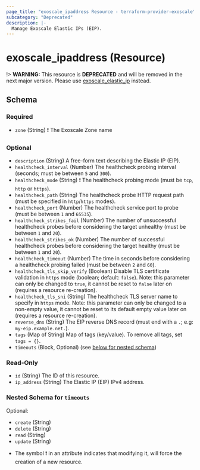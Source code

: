 ```yaml
---
page_title: "exoscale_ipaddress Resource - terraform-provider-exoscale"
subcategory: "Deprecated"
description: |-
  Manage Exoscale Elastic IPs (EIP).
---
```


# exoscale_ipaddress (Resource)

!> **WARNING:** This resource is **DEPRECATED** and will be removed in the next major version. Please use [exoscale_elastic_ip](./elastic_ip.md) instead.



<!-- schema generated by tfplugindocs -->
## Schema

### Required

- `zone` (String) ❗ The Exoscale Zone name

### Optional

- `description` (String) A free-form text describing the Elastic IP (EIP).
- `healthcheck_interval` (Number) The healthcheck probing interval (seconds; must be between `5` and `300`).
- `healthcheck_mode` (String) ❗ The healthcheck probing mode (must be `tcp`, `http` or `https`).
- `healthcheck_path` (String) The healthcheck probe HTTP request path (must be specified in `http`/`https` modes).
- `healthcheck_port` (Number) The healthcheck service port to probe (must be between `1` and `65535`).
- `healthcheck_strikes_fail` (Number) The number of unsuccessful healthcheck probes before considering the target unhealthy (must be between `1` and `20`).
- `healthcheck_strikes_ok` (Number) The number of successful healthcheck probes before considering the target healthy (must be between `1` and `20`).
- `healthcheck_timeout` (Number) The time in seconds before considering a healthcheck probing failed (must be between `2` and `60`).
- `healthcheck_tls_skip_verify` (Boolean) Disable TLS certificate validation in `https` mode (boolean; default: `false`). Note: this parameter can only be changed to `true`, it cannot be reset to `false` later on (requires a resource re-creation).
- `healthcheck_tls_sni` (String) The healthcheck TLS server name to specify in `https` mode. Note: this parameter can only be changed to a non-empty value, it cannot be reset to its default empty value later on (requires a resource re-creation).
- `reverse_dns` (String) The EIP reverse DNS record (must end with a `.`; e.g: `my-eip.example.net.`).
- `tags` (Map of String) Map of tags (key/value). To remove all tags, set `tags = {}`.
- `timeouts` (Block, Optional) (see [below for nested schema](#nestedblock--timeouts))

### Read-Only

- `id` (String) The ID of this resource.
- `ip_address` (String) The Elastic IP (EIP) IPv4 address.

<a id="nestedblock--timeouts"></a>
### Nested Schema for `timeouts`

Optional:

- `create` (String)
- `delete` (String)
- `read` (String)
- `update` (String)

* The symbol ❗ in an attribute indicates that modifying it, will force the creation of a new resource.


